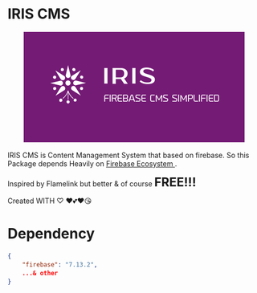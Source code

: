# IRIS CMS
<p align="center">
  <img src="./Iris-CMS/asset/main_logo.png" />
</p>

IRIS CMS is Content Management System that based on firebase.
So this Package depends Heavily on [Firebase Ecosystem ]([https://link](https://firebase.google.com/)).

Inspired by Flamelink but better & of course  <font size="5"> **FREE!!!** </font>

Created WITH ♡ ♥💕❤😘

# Dependency
```json
{
    "firebase": "7.13.2",
    ...& other
}
```


